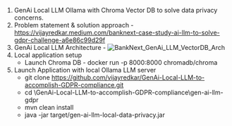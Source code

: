 1. GenAi Local LLM Ollama with Chroma Vector DB to solve data privacy concerns.
2. Problem statement & solution approach - https://vijayredkar.medium.com/banknext-case-study-ai-llm-to-solve-gdpr-challenge-a6e86c99d29f
3. GenAi Local LLM Architecture -
   ![BankNext_GenAi_LLM_VectorDB_Arch ](https://github.com/vijayredkar/GenAi-Local-LLM-to-accomplish-GDPR-compliance/assets/25388646/d97d7573-9bc7-49b7-97a3-3394690bd049)
5. Local application setup
    - Launch Chroma DB -
    docker run -p 8000:8000 chromadb/chroma
6. Launch Application with local Ollama LLM server
   - git clone https://github.com/vijayredkar/GenAi-Local-LLM-to-accomplish-GDPR-compliance.git
   - cd <YOUR-PATH>\GenAi-Local-LLM-to-accomplish-GDPR-compliance\gen-ai-llm-gdpr
   - mvn clean install
   - java -jar target/gen-ai-llm-local-data-privacy.jar
